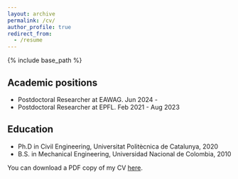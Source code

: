 ```yaml
---
layout: archive
permalink: /cv/
author_profile: true
redirect_from:
  - /resume
---
```


{% include base_path %}

## Academic positions

* Postdoctoral Researcher at EAWAG. Jun 2024 -
* Postdoctoral Researcher at EPFL. Feb 2021 - Aug 2023

## Education

* Ph.D in Civil Engineering, Universitat Politècnica de Catalunya, 2020 
* B.S. in Mechanical Engineering, Universidad Nacional de Colombia, 2010



You can download a PDF copy of my CV [here](/files/Ricardo-CV.pdf).
